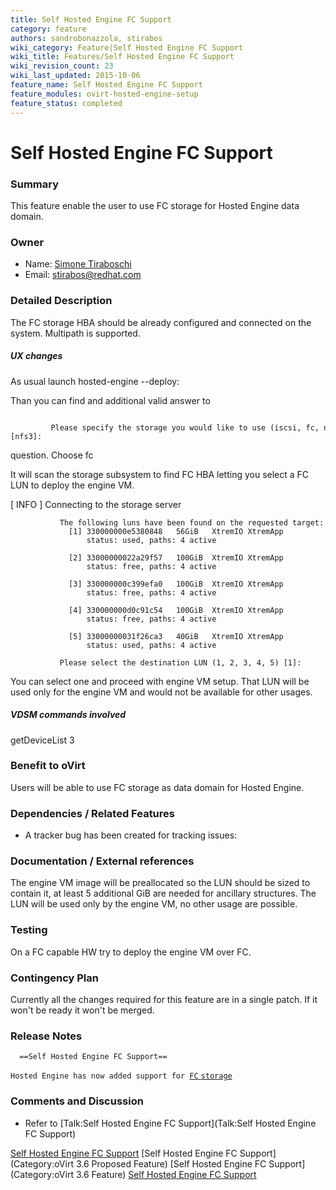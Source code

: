 ```yaml
---
title: Self Hosted Engine FC Support
category: feature
authors: sandrobonazzola, stirabos
wiki_category: Feature|Self Hosted Engine FC Support
wiki_title: Features/Self Hosted Engine FC Support
wiki_revision_count: 23
wiki_last_updated: 2015-10-06
feature_name: Self Hosted Engine FC Support
feature_modules: ovirt-hosted-engine-setup
feature_status: completed
---
```


# Self Hosted Engine FC Support

### Summary

This feature enable the user to use FC storage for Hosted Engine data domain.

### Owner

*   Name: [ Simone Tiraboschi](User:Stirabos)
*   Email: <stirabos@redhat.com>

### Detailed Description

The FC storage HBA should be already configured and connected on the system. Multipath is supported.

##### UX changes

As usual launch hosted-engine --deploy:

Than you can find and additional valid answer to

               Please specify the storage you would like to use (iscsi, fc, nfs3, nfs4)[nfs3]: 

question. Choose fc

It will scan the storage subsystem to find FC HBA letting you select a FC LUN to deploy the engine VM.

[ INFO ] Connecting to the storage server

               The following luns have been found on the requested target:
                 [1] 330000000e5380848   56GiB   XtremIO XtremApp
                     status: used, paths: 4 active
              
                 [2] 33000000022a29f57   100GiB  XtremIO XtremApp
                     status: free, paths: 4 active
              
                 [3] 330000000c399efa0   100GiB  XtremIO XtremApp
                     status: free, paths: 4 active
              
                 [4] 330000000d0c91c54   100GiB  XtremIO XtremApp
                     status: free, paths: 4 active
              
                 [5] 33000000031f26ca3   40GiB   XtremIO XtremApp
                     status: used, paths: 4 active
              
               Please select the destination LUN (1, 2, 3, 4, 5) [1]: 

You can select one and proceed with engine VM setup. That LUN will be used only for the engine VM and would not be available for other usages.

##### VDSM commands involved

getDeviceList 3

### Benefit to oVirt

Users will be able to use FC storage as data domain for Hosted Engine.

### Dependencies / Related Features

*   A tracker bug has been created for tracking issues:

### Documentation / External references

The engine VM image will be preallocated so the LUN should be sized to contain it, at least 5 additional GiB are needed for ancillary structures. The LUN will be used only by the engine VM, no other usage are possible.

### Testing

On a FC capable HW try to deploy the engine VM over FC.

### Contingency Plan

Currently all the changes required for this feature are in a single patch. If it won't be ready it won't be merged.

### Release Notes

      ==Self Hosted Engine FC Support==
`Hosted Engine has now added support for `[`FC` `storage`](Features/Self_Hosted_Engine_FC_Support)

### Comments and Discussion

*   Refer to [Talk:Self Hosted Engine FC Support](Talk:Self Hosted Engine FC Support)

[Self Hosted Engine FC Support](Category:Feature) [Self Hosted Engine FC Support](Category:oVirt 3.6 Proposed Feature) [Self Hosted Engine FC Support](Category:oVirt 3.6 Feature) [Self Hosted Engine FC Support](Category:Integration)
